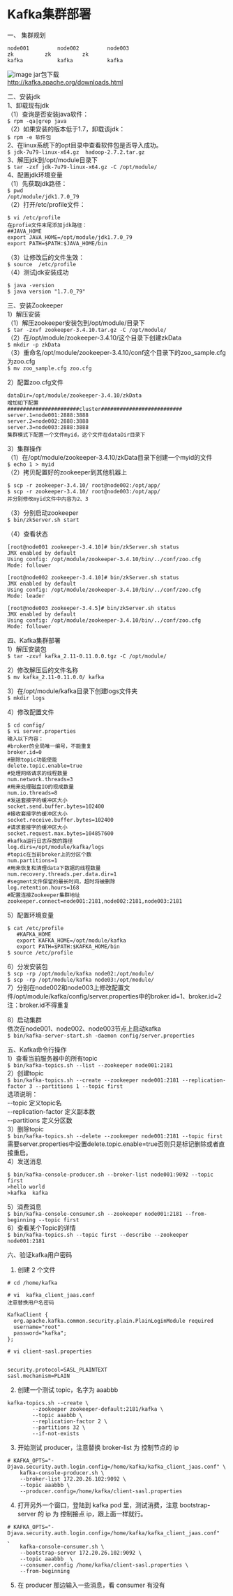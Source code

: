 Kafka集群部署
============
一、 集群规划  
```
node001			node002			node003
zk			zk			zk
kafka			kafka		  	kafka
```
![image](https://github.com/mykubernetes/hadoop/blob/master/image/kafka.png)
jar包下载  
http://kafka.apache.org/downloads.html   

二、安装jdk  
1、卸载现有jdk  
（1）查询是否安装java软件：  
``` $ rpm -qa|grep java ```  
（2）如果安装的版本低于1.7，卸载该jdk：  
``` $ rpm -e 软件包 ```  
2、在linux系统下的opt目录中查看软件包是否导入成功。  
``` $ jdk-7u79-linux-x64.gz  hadoop-2.7.2.tar.gz ```  
3、解压jdk到/opt/module目录下  
``` $ tar -zxf jdk-7u79-linux-x64.gz -C /opt/module/ ```  
4、配置jdk环境变量  
（1）先获取jdk路径：  
``` $ pwd ```  
``` /opt/module/jdk1.7.0_79 ```  
（2）打开/etc/profile文件：  
```
$ vi /etc/profile
在profie文件末尾添加jdk路径：
##JAVA_HOME
export JAVA_HOME=/opt/module/jdk1.7.0_79
export PATH=$PATH:$JAVA_HOME/bin
```  
（3）让修改后的文件生效：  
``` $ source  /etc/profile ```   
（4）测试jdk安装成功  
```
$ java -version
$ java version "1.7.0_79"
```  

三、安装Zookeeper  
1）解压安装  
（1）解压zookeeper安装包到/opt/module/目录下  
``` $ tar -zxvf zookeeper-3.4.10.tar.gz -C /opt/module/ ```  
（2）在/opt/module/zookeeper-3.4.10/这个目录下创建zkData  
``` $ mkdir -p zkData ```  
（3）重命名/opt/module/zookeeper-3.4.10/conf这个目录下的zoo_sample.cfg为zoo.cfg  
``` $ mv zoo_sample.cfg zoo.cfg ```  

2）配置zoo.cfg文件
```
dataDir=/opt/module/zookeeper-3.4.10/zkData
增加如下配置
#######################cluster##########################
server.1=node001:2888:3888
server.2=node002:2888:3888
server.3=node003:2888:3888
集群模式下配置一个文件myid，这个文件在dataDir目录下
```  

3）集群操作  
（1）在/opt/module/zookeeper-3.4.10/zkData目录下创建一个myid的文件  
``` $ echo 1 > myid ```  
（2）拷贝配置好的zookeeper到其他机器上  
```
$ scp -r zookeeper-3.4.10/ root@node002:/opt/app/
$ scp -r zookeeper-3.4.10/ root@node003:/opt/app/
并分别修改myid文件中内容为2、3
```  
（3）分别启动zookeeper  
``` $ bin/zkServer.sh start ```  
       
（4）查看状态  
```
[root@node001 zookeeper-3.4.10]# bin/zkServer.sh status
JMX enabled by default
Using config: /opt/module/zookeeper-3.4.10/bin/../conf/zoo.cfg
Mode: follower
	
[root@node002 zookeeper-3.4.10]# bin/zkServer.sh status
JMX enabled by default
Using config: /opt/module/zookeeper-3.4.10/bin/../conf/zoo.cfg
Mode: leader
	
[root@node003 zookeeper-3.4.5]# bin/zkServer.sh status
JMX enabled by default
Using config: /opt/module/zookeeper-3.4.10/bin/../conf/zoo.cfg
Mode: follower
```  


四、Kafka集群部署    
 1）解压安装包  
``` $ tar -zxvf kafka_2.11-0.11.0.0.tgz -C /opt/module/ ```
  
 2）修改解压后的文件名称  
``` $ mv kafka_2.11-0.11.0.0/ kafka ```  
  
 3）在/opt/module/kafka目录下创建logs文件夹  
``` $ mkdir logs ```  
  
 4）修改配置文件  
 ```
$ cd config/
$ vi server.properties
输入以下内容：
#broker的全局唯一编号，不能重复
broker.id=0
#删除topic功能使能
delete.topic.enable=true
#处理网络请求的线程数量
num.network.threads=3
#用来处理磁盘IO的现成数量
num.io.threads=8
#发送套接字的缓冲区大小
socket.send.buffer.bytes=102400
#接收套接字的缓冲区大小
socket.receive.buffer.bytes=102400
#请求套接字的缓冲区大小
socket.request.max.bytes=104857600
#kafka运行日志存放的路径
log.dirs=/opt/module/kafka/logs
#topic在当前broker上的分区个数
num.partitions=1
#用来恢复和清理data下数据的线程数量
num.recovery.threads.per.data.dir=1
#segment文件保留的最长时间，超时将被删除
log.retention.hours=168
#配置连接Zookeeper集群地址
zookeeper.connect=node001:2181,node002:2181,node003:2181
```  
 5）配置环境变量  
```
$ cat /etc/profile
   #KAFKA_HOME
   export KAFKA_HOME=/opt/module/kafka
   export PATH=$PATH:$KAFKA_HOME/bin
$ source /etc/profile
```  
 6）分发安装包  
``` $ scp -rp /opt/module/kafka node02:/opt/module/ ```  
``` $ scp -rp /opt/module/kafka node03:/opt/module/ ```  
 7）分别在node002和node003上修改配置文件/opt/module/kafka/config/server.properties中的broker.id=1、broker.id=2  
	注：broker.id不得重复  
  
 8）启动集群  
      依次在node001、node002、node003节点上启动kafka  
``` $ bin/kafka-server-start.sh -daemon config/server.properties ```   
      
      
五、Kafka命令行操作  
  1）查看当前服务器中的所有topic  
``` $ bin/kafka-topics.sh --list --zookeeper node001:2181 ```  
  2）创建topic  
``` $ bin/kafka-topics.sh --create --zookeeper node001:2181 --replication-factor 3 --partitions 1 --topic first ```  
  选项说明：  
    --topic 定义topic名  
    --replication-factor  定义副本数  
    --partitions  定义分区数  
  3）删除topic  
``` $ bin/kafka-topics.sh --delete --zookeeper node001:2181 --topic first ```  
    需要server.properties中设置delete.topic.enable=true否则只是标记删除或者直接重启。  
  4）发送消息  
```
$ bin/kafka-console-producer.sh --broker-list node001:9092 --topic first
>hello world
>kafka  kafka
```  
  5）消费消息    
``` $ bin/kafka-console-consumer.sh --zookeeper node001:2181 --from-beginning --topic first ```  
  6）查看某个Topic的详情  
``` $ bin/kafka-topics.sh --topic first --describe --zookeeper node001:2181 ```  


六、验证kafka用户密码
1. 创建 2 个文件
```
# cd /home/kafka

# vi  kafka_client_jaas.conf
注意替换用户名密码

KafkaClient {
  org.apache.kafka.common.security.plain.PlainLoginModule required
  username="root"
  password="kafka";
};

# vi client-sasl.properties


security.protocol=SASL_PLAINTEXT
sasl.mechanism=PLAIN
```

2. 创建一个测试 topic，名字为  aaabbb
```
kafka-topics.sh --create \
        --zookeeper zookeeper-default:2181/kafka \
        --topic aaabbb \
        --replication-factor 2 \
        --partitions 32 \
        --if-not-exists
```

3. 开始测试 producer，注意替换 broker-list 为 控制节点的 ip

```
# KAFKA_OPTS="-Djava.security.auth.login.config=/home/kafka/kafka_client_jaas.conf" \
    kafka-console-producer.sh \
    --broker-list 172.20.26.102:9092 \
    --topic aaabbb \
    --producer.config=/home/kafka/client-sasl.properties
```


4. 打开另外一个窗口，登陆到 kafka pod 里，测试消费，注意 bootstrap-server 的 ip 为 控制接点 ip，跟上面一样就行。
```
# KAFKA_OPTS="-Djava.security.auth.login.config=/home/kafka/kafka_client_jaas.conf" 、
    kafka-console-consumer.sh \
    --bootstrap-server 172.20.26.102:9092 \
    --topic aaabbb  \
    --consumer.config /home/kafka/client-sasl.properties \
    --from-beginning
```

5. 在 producer 那边输入一些消息，看 consumer 有没有
